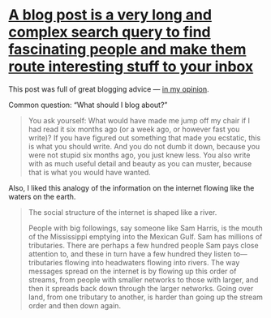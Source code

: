 # [A blog post is a very long and complex search query to find fascinating people and make them route interesting stuff to your inbox](https://www.henrikkarlsson.xyz/p/search-query)

This post was full of great blogging advice — [in my opinion](https://blog.jim-nielsen.com/2023/advice-on-blogging/).

Common question: “What should I blog about?”

> You ask yourself: What would have made me jump off my chair if I had read it six months ago (or a week ago, or however fast you write)? If you have figured out something that made you ecstatic, this is what you should write. And you do not dumb it down, because you were not stupid six months ago, you just knew less. You also write with as much useful detail and beauty as you can muster, because that is what you would have wanted.

Also, I liked this analogy of the information on the internet flowing like the waters on the earth.

> The social structure of the internet is shaped like a river.
>
> People with big followings, say someone like Sam Harris, is the mouth of the Mississippi emptying into the Mexican Gulf. Sam has millions of tributaries. There are perhaps a few hundred people Sam pays close attention to, and these in turn have a few hundred they listen to—tributaries flowing into headwaters flowing into rivers. The way messages spread on the internet is by flowing up this order of streams, from people with smaller networks to those with larger, and then it spreads back down through the larger networks. Going over land, from one tributary to another, is harder than going up the stream order and then down again.